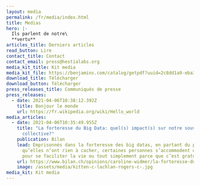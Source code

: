 ```yaml
---
layout: media
permalink: /fr/media/index.html
title: Medias
hero: |-
  Ils parlent de notre\
  **vertu**
articles_title: Derniers articles
read_button: Lire
contact_title: Contact
contact_email: press@hestialabs.org
media_kit_title: Kit media
media_kit_file: https://benjamins.com/catalog/getpdf?uuid=2c8dd1a9-eba3-4458-8dd1-a9eba35458bc&href=%2Fprag%2Fprag.18.1%2Fprag.18.1.02cat%2Fprag.18.1.02cat.pdf
download_title: Télécharger
download_button: Télécharger
press_releases_title: Communiqués de presse
press_releases:
  - date: 2021-04-06T10:38:12.392Z
    title: Bonjour le monde
    url: https://fr.wikipedia.org/wiki/Hello_world
media_articles:
  - date: 2021-04-06T10:35:49.955Z
    title: "La forteresse du Big Data: quel(s) impact(s) sur notre souveraineté
      collective?"
    publication: Bilan
    lead: Emprisonnés dans la forteresse des big datas, en partant du principe
      qu’elles n’ont rien à cacher, certaines personnes s’accommodent du système
      pour se faciliter la vie ou tout simplement parce que c’est gratuit.
    url: https://www.bilan.ch/opinions/caroline-widmer/la-forteresse-du-big-data-quels-impacts-sur-notre-souverainete-collective
    image: /assets/media/kitten-c-lachlan-rogers-c-.jpg
media_kit: Kit media
---
```


